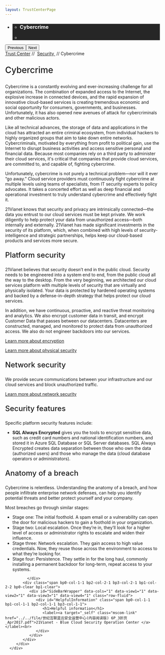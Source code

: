 ```yaml
---
layout: TrustCenterPage
---
```

<div class="row-fluid">
   <div class="span">
      <div>
         <div id="HeroWrapper" data-cols="1" data-view1="1" data-view2="1" data-view3="1" data-view4="1" class="row-fluid wider hero grid-container">
            <div class="span bp0-col-1-1 bp1-col-1-1 bp2-col-1-1 bp3-col-1-1">
               <div bi:type="slideshow" class="slideshow slideshow-hero hero" xmlns:bi="urn:schemas-microsoft-com:mscom:bi">
                  <ul bi:type="list" class="slides">
                     <li id="slide-1" bi:index="0" selectBi="">
                        <div class="heroitem light-foreground" bi:type="heroitem">
                           <div class="media" bi:parenttitle="t1">
                              <a href="" bi:track="False" bi:titleflag="t1" bi:index="0">
                                 <div data-picture="" data-alt="You are in control of your data" data-disable-swap-below="">
                                    <div data-src="https://c.s-microsoft.com/en-us/CMSImages/MS_TrustCenter_Privacy_Header.jpg?version=dc9c5b9b-c334-7922-892a-15c2cd65053d"></div>
                                    <noscript></noscript>
                                 </div>
                              </a>
                           </div>
                           <div class="text" bi:type="cta">
                              <div class="text-container">
                                 <div class="box" style="background: rgba(0,0,0,.85); color: #FFFFFF;">
                                    <ul bi:type="list" class="headerCaption subpageHeaderCaption">
                                       <li class="box-title">
                                          <h3 class="box-title" bi:type="title" bi:title="t1" style="color: #FFFFFF;">Cybercrime</h3>
                                       </li>
                                       <li class="box-actions box-description"><a target="_self" class="mscom-link" href=""></a></li>
                                    </ul>
                                 </div>
                              </div>
                           </div>
                        </div>
                     </li>
                  </ul>
                  <div class="navigation international" bi:track="false">
                     <div class="grid-container settop" data-title-text="Go To Slide "></div>
                  </div>
                  <div class="prev-next" bi:track="false"><button class="prev"><span class="icon-left" aria-hidden="true"></span><span class="screen-reader-text">Previous</span></button><button class="next"><span class="icon-right" aria-hidden="true"></span><span class="screen-reader-text">Next</span></button></div>
                  <div id="play-pause" class="play-pause" style="display:none">
                     <div class="pause"><button id="pauseButton" class="pause_button"><span class="icon-pause" aria-hidden="true"></span><span class="screen-reader-text">Pause</span></button></div>
                     <div class="play"><button id="playButton" class="play_button"><span class="icon-play" aria-hidden="true"></span><span class="screen-reader-text">Play</span></button></div>
                  </div>
               </div>
            </div>
         </div>
         <div id="BreadcrumbWrapper" data-cols="1" data-view1="1" data-view2="1" data-view3="1" data-view4="1" class="row-fluid grid-container mscom-grid-container breadcrumbs">
            <div class="span bp0-col-1-1 bp1-col-1-1 bp2-col-1-1 bp3-col-1-1"><a target="_self" class="mscom-link" href="../default.html">Trust Center</a> // 
               <a target="_self" class="mscom-link" href="../security/default.html">Security </a> // Cybercrime
            </div>
         </div>
         <div id="ContentWrapper" data-cols="2" data-view1="1" data-view2="2" data-view3="2" data-view4="2" class="row-fluid subpageBody">
            <div class="span bp0-col-1-1 bp2-col-2-1 bp3-col-2-1 bp1-col-2-2">
               <p style="font-size:28px;font-weight:500;">Cybercrime</p>
               <p>Cybercrime is a constantly evolving and ever-increasing challenge for all organizations. The combination of expanded access to the Internet, the explosive increase in connected devices, and the rapid expansion of innovative cloud-based services is creating tremendous economic and social opportunity for consumers, governments, and businesses. Unfortunately, it has also opened new avenues of attack for cybercriminals and other malicious actors. </p>
               <p>Like all technical advances, the storage of data and applications in the cloud has attracted an entire criminal ecosystem, from individual hackers to highly organized groups that aim to take down entire networks. Cybercriminals, motivated by everything from profit to political gain, use the Internet to disrupt business activities and access sensitive personal and financial data. Because most companies rely on a third party to administer their cloud services, it's critical that companies that provide cloud services, are committed to, and capable of, fighting cybercrime. </p>
               <p>Unfortunately, cybercrime is not purely a technical problem—nor will it ever “go away.” Cloud service providers must continuously fight cybercrime at multiple levels using teams of specialists, from IT security experts to policy advocates. It takes a concerted effort as well as deep financial and operational investment to truly understand cybercrime and effectively fight it.</p>
               <p>21Vianet knows that security and privacy are intrinsically connected—the data you entrust to our cloud services must be kept private. We work diligently to help protect your data from unauthorized access—both internally and externally. 21Vianet has made significant investments in the security of its platform, which, when combined with high levels of security-intelligence and strategic partnerships, helps keep our cloud-based products and services more secure.</p>
               <p style="font-size:24px;font-weight:500;">Platform security</parenttitle>
               <p>21Vianet believes that security doesn’t end in the public cloud. Security needs to be engineered into a system end to end, from the public cloud all the way to the desktop. From the very beginning, we architected our cloud services platform with multiple levels of security that are virtually and physically isolated. Your data is protected by hardened operating systems and backed by a defense-in-depth strategy that helps protect our cloud services. </p>
               <p>In addition, we have continuous, proactive, and reactive threat monitoring and analytics. We also encrypt customer data in transit, and encrypt Customer Data that passes between our datacenters. Datacenters are constructed, managed, and monitored to protect data from unauthorized access. We also do not engineer backdoors into our services.</p>
               <p><a href="../security/encryption.html">Learn more about encryption</a></p>
               <p><a href="../transparency/default.html">Learn more about physical security</a></p>
               <p style="font-size:24px;font-weight:500;">Network security</p>
               <p>We provide secure communications between your infrastructure and our cloud services and block unauthorized traffic.</p>
               <p><a href="../security/networksecurity.html">Learn more about network security</a></p>
               <p style="font-size:24px;font-weight:500;">Security features</p>
               <p>Specific platform security features include:</p>
               <ul style="list-style-type:disc">
                  <li><strong>SQL Always Encrypted</strong> gives you the tools to encrypt sensitive data, such as credit card numbers and national identification numbers, and stored it in Azure SQL Database or SQL Server databases. SQL Always Encrypted creates data separation between those who own the data (authorized users) and those who manage the data (cloud database operators or administrators).</li>
               </ul>
               <p style="font-size:24px;font-weight:500;">Anatomy of a breach</p>
               <p>Cybercrime is relentless. Understanding the anatomy of a breach, and how people infiltrate enterprise network defenses, can help you identify potential threats and better protect yourself and your company.</p>
               <p>Most breaches go through similar stages:</p>
               <ul style="list-style-type:disc">
                  <li>Stage one: The initial foothold. A spam email or a vulnerability can open the door for malicious hackers to gain a foothold in your organization.</li>
                  <li>Stage two: Local escalation. Once they’re in, they’ll look for a higher level of access or administrator rights to escalate and widen their influence.</li>
                  <li>Stage three: Network escalation. They gain access to high value credentials. Now, they reuse those across the environment to access to what they’re looking for.</li>
                  <li>Stage four: Persistence. They settle in for the long haul, commonly installing a permanent backdoor for long-term, repeat access to your systems.</li>
               </ul>



              </div> 
            <div class="span bp0-col-1-1 bp2-col-2-1 bp3-col-2-1 bp1-col-2-2 bp0-clear bp1-clear">
               <div id="SideBarWrapper" data-cols="1" data-view1="1" data-view2="1" data-view3="1" data-view4="1" class="row-fluid">
                  <div id="HelpfulInformation" class="span bp0-col-1-1 bp1-col-1-1 bp2-col-1-1 bp3-col-1-1">
                     <h1>Helpful information</h1>
                     <label><a target="_self" class="mscom-link"    href="../../file/世纪互联蓝云安全运营中心(内容阅读版) 6P_3折页_Apr2017.pdf">21Vianet - Blue Cloud Security Operation Center </a></label><br>
                  </div>
               </div>
            </div>
         </div>
      </div>
   </div>
</div>
<div class="row-fluid" data-view4="1" data-view3="1" data-view2="1" data-view1="1" data-cols="1">
   <div class="span bp0-col-1-1 bp1-col-1-1 bp2-col-1-1 bp3-col-1-1"></div>
</div>
